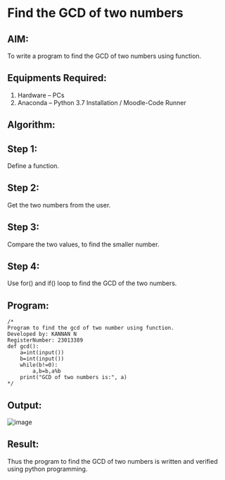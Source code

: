 # Find the GCD of two numbers

## AIM:
To write a program to find the GCD of two numbers using function.

## Equipments Required:
1. Hardware – PCs
2. Anaconda – Python 3.7 Installation / Moodle-Code Runner

## Algorithm:
## Step 1:
Define a function.
## Step 2:
Get the two numbers from the user. 
## Step 3:
Compare the two values, to find the smaller number.
## Step 4:
Use for() and if() loop to find the GCD of the two numbers.

## Program:
```
/*
Program to find the gcd of two number using function.
Developed by: KANNAN N
RegisterNumber: 23013389
def gcd():
    a=int(input())
    b=int(input())
    while(b!=0):
        a,b=b,a%b
    print("GCD of two numbers is:", a)    
*/
```

## Output:
![image](https://github.com/kannan-nagaraju/GCD-of-two-numbers/assets/145742755/ca6aa574-8e10-4caa-b8ac-8c94022a4d01)



## Result:
Thus the program to find the GCD of two numbers is written and verified using python programming.
